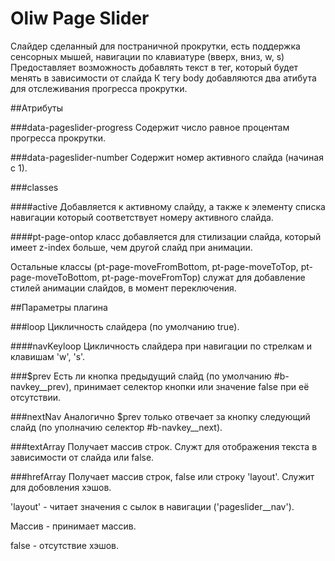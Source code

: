 # Oliw Page Slider
Слайдер сделанный для постраничной прокрутки, есть поддержка сенсорных мышей, навигации по клавиатуре (вверх, вниз, w, s)
Предоставляет возможность добавлять текст в тег, который будет менять в зависимости от слайда
К тегу body добавляются два атибута для отслеживания прогресса прокрутки.

##Атрибуты

###data-pageslider-progress
Содержит число равное процентам прогресса прокрутки.

###data-pageslider-number
Содержит номер активного слайда (начиная с 1).



###classes

####active
Добавляется к активному слайду, а также к элементу списка навигации который соответствует номеру активного слайда.

####pt-page-ontop
класс добавляется для стилизации слайда, который имеет z-index больше, чем другой слайд при анимации.

Остальные классы (pt-page-moveFromBottom, pt-page-moveToTop, pt-page-moveToBottom, pt-page-moveFromTop) служат для добавление стилей анимации слайдов, в момент переключения.

##Параметры плагина

###loop
Цикличность слайдера (по умолчанию true).

####navKeyloop
Цикличность слайдера при навигации по стрелкам и клавишам 'w', 's'.

###$prev
Есть ли кнопка предыдущий слайд (по умолчанию #b-navkey__prev), принимает селектор кнопки или значение false при её отсутствии.

###nextNav
Аналогично $prev только отвечает за кнопку следующий слайд (по уполначию селектор #b-navkey__next).

###textArray
Получает массив строк. Служт для отображения текста в зависимости от слайда или false.

###hrefArray
Получает массив строк, false или строку 'layout'. Служит для добовления хэшов.

'layout' - читает значения с сылок в навигации ('pageslider__nav').

Массив - принимает массив.

false - отсутствие хэшов.
